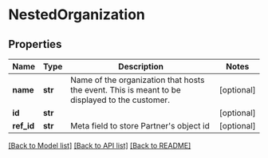 # NestedOrganization

## Properties
Name | Type | Description | Notes
------------ | ------------- | ------------- | -------------
**name** | **str** | Name of the organization that hosts the event. This is meant to be displayed to the customer. | [optional] 
**id** | **str** |  | [optional] 
**ref_id** | **str** | Meta field to store Partner&#x27;s object id | [optional] 

[[Back to Model list]](../README.md#documentation-for-models) [[Back to API list]](../README.md#documentation-for-api-endpoints) [[Back to README]](../README.md)

